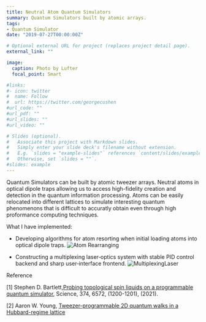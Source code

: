 ```yaml
---
title: Neutral Atom Quantum Simulators
summary: Quantum Simulators built by atomic arrays.
tags:
- Quantum Simulator
date: "2019-07-27T00:00:00Z"

# Optional external URL for project (replaces project detail page).
external_link: ""

image:
  caption: Photo by Lufter
  focal_point: Smart

#links:
#- icon: twitter
#  name: Follow
#  url: https://twitter.com/georgecushen
#url_code: ""
#url_pdf: ""
#url_slides: ""
#url_video: ""

# Slides (optional).
#   Associate this project with Markdown slides.
#   Simply enter your slide deck's filename without extension.
#   E.g. `slides = "example-slides"` references `content/slides/example-slides.md`.
#   Otherwise, set `slides = ""`.
#slides: example
---
```

Quantum Simulators can be built by atomic tweezer arrays. Neutral atoms in optical dipole traps allowing us to access high-fidelity creation and detection in the quantum information processing. Atoms can be easily relocated into different lattices to simulate interesting quantum phenomenons that is difficult to accuratly obtain even through high proformance computing techniques.

What I have implemented:

* Developing algorithms for atom resorting when initial loading atoms into optical dipole traps.
![Atom Rearranging](https://lufteracademy.netlify.app/project/TweeSr/fast_demo.gif)

* Constructing a multiplexing laser‑optics system with stable PID control backend and sharp user‑interface frontend.
![MultiplexingLaser](https://lufteracademy.netlify.app/project/TweeSr/Laser.png)

Reference

[1] Stephen D. Bartlett,[Probing topological spin liquids on a programmable quantum simulator](https://www.science.org/doi/10.1126/science.abi8794), Science, 374, 6572, (1200-1201), (2021).

[2] Aaron W. Young, [Tweezer-programmable 2D quantum walks in a Hubbard-regime lattice](https://arxiv.org/abs/2202.01204)
